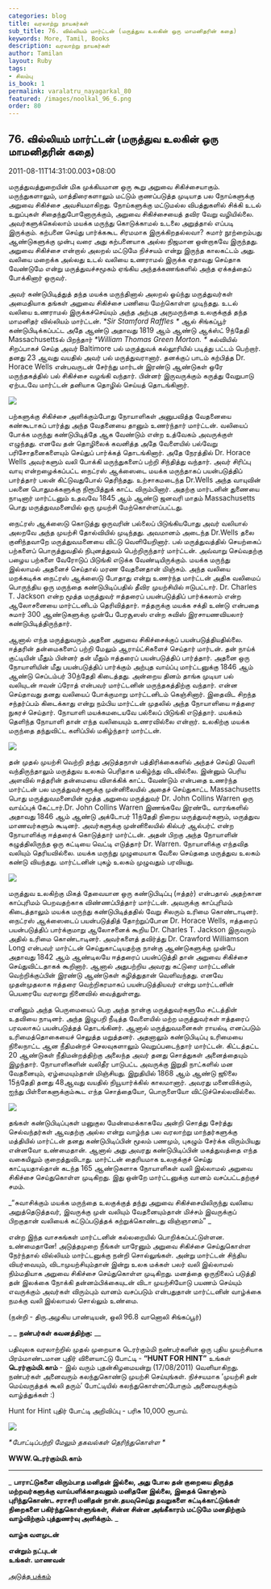 ```yaml
---
categories: blog
title: வரலாற்று நாயகர்கள்
sub_title: 76. வில்லியம் மார்ட்டன் (மருத்துவ உலகின் ஒரு மாமனிதரின் கதை)
keywords: More, Tamil, Books
description: வரலாற்று நாயகர்கள்
author: Tamilan
layout: Ruby
tags:
- சிலம்பு
is_book: 1
permalink: varalatru_nayagarkal_80
featured: /images/noolkal_96_6.png
order: 80
---
```



## 76. வில்லியம் மார்ட்டன் (மருத்துவ உலகின் ஒரு மாமனிதரின் கதை)

2011-08-11T14:31:00.003+08:00

மருத்துவத்துறையின் மிக முக்கியமான ஒரு கூறு அறுவை சிகிச்சையாகும். மருந்துகளாலும், மாத்திரைகளாலும் மட்டும் குணப்படுத்த முடியாத பல நோய்களுக்கு அறுவை சிகிச்சை அவசியமாகிறது. நோய்களுக்கு மட்டுமல்ல விபத்துகளில் சிக்கி உடல் உறுப்புகள் சிதைந்துபோனோருக்கும், அறுவை சிகிச்சையைத் தவிர வேறு வழியில்லை. அவர்களுக்கெல்லாம் மயக்க மருந்து கொடுக்காமல் உடலை அறுத்தால் எப்படி இருக்கும். கற்பனை செய்து பார்க்ககூட சிரமமாக இருக்கிறதல்லவா? சுமார் நூற்றைம்பது ஆண்டுகளுக்கு முன்பு வரை அது கற்பனையாக அல்ல நிஜமான ஒன்றாகவே இருந்தது. அறுவை சிகிச்சை என்றால் அலறல் மட்டுமே நிச்சயம் என்று இருந்த காலகட்டம் அது. வலியை மறைக்க அல்லது உடல் வலியை உணராமல் இருக்க ஏதாவது செய்தாக வேண்டுமே என்று மருத்துவச்சமூகம் ஏங்கிய அந்தக்கணங்களில் அந்த ஏக்கத்தைப் போக்கினார் ஒருவர்.

அவர் கண்டுபிடித்துத் தந்த மயக்க மருந்தினால் அலறல் ஓய்ந்து மருத்துவர்கள் அமைதியாக தங்கள் அறுவை சிகிச்சை பணியை மேற்கொள்ள முடிந்தது. உடல் வலியை உணராமல் இருக்கச்செய்யும் அந்த அற்புத அருமருந்தை உலகுக்குத் தந்த மாமனிதர் வில்லியம் மார்ட்டன். _*Sir Stamford Raffles *_ ஆல் சிங்கப்பூர் கண்டுபிடிக்கப்பட்ட அதே ஆண்டு அதாவது 1819 ஆம் ஆண்டு ஆக்ஸ்ட் 9ந்தேதி Massachusettsல் பிறந்தார் _*William Thomas Green Morton. *_ கல்வியில் சிறப்பாகச் செய்த அவர் Baltimore பல் மருத்துவக் கல்லூரியில் படித்து பட்டம் பெற்றார். தனது 23 ஆவது வயதில் அவர் பல் மருத்துவரானார். தனக்குப் பாடம் கற்பித்த Dr. Horace Wells என்பவருடன் சேர்ந்து மார்டன் இரண்டு ஆண்டுகள் ஒரே மருந்தகத்தில் பல் சிகிச்சை வழங்கி வந்தார். பின்னர் இருவருக்கும் கருத்து வேறுபாடு ஏற்படவே மார்ட்டன் தனியாக தொழில் செய்யத் தொடங்கினார்.

![](http://2.bp.blogspot.com/-no8oOOAJmf8/TkMRYb0kOII/AAAAAAAAAxk/bQxpdlCe-eY/s1600/fullert02.jpg)

பற்களுக்கு சிகிச்சை அளிக்கும்போது நோயாளிகள் அனுபவித்த வேதனையை கண்கூடாகப் பார்த்து அந்த வேதனையை தானும் உணர்ந்தார் மார்ட்டன். வலியைப் போக்க மருந்து கண்டுபிடித்தே ஆக வேண்டும் என்ற உத்வேகம் அவருக்குள் எழுந்தது. எனவே தன் தொழிலைக் கவனித்த அதே வேளையில் பல்வேறு பரிசோதனைகளையும் செய்துப் பார்க்கத் தொடங்கினார். அதே நேரத்தில் Dr. Horace Wells அவர்களும் வலி போக்கி மருந்துகளைப் பற்றி சிந்தித்து வந்தார். அவர் சிரிப்பு வாயு என்றழைக்கப்பட்ட நைட்ரஸ் ஆக்ஸைடை மயக்க மருந்தாகப் பயன்படுத்திப் பார்த்தார் பலன் கிட்டுவதுபோல் தெரிந்தது. உற்சாகமடைந்த Dr.Wells அந்த வாயுவின் பலனை பொதுமக்களுக்கு நிரூபித்துக் காட்ட விரும்பினார். அதற்கு மார்டனின் துணையை நாடினார் மார்ட்டனும் உதவவே 1845 ஆம் ஆண்டு ஜனவரி மாதம் Massachusetts பொது மருத்துவமனையில் ஒரு முயற்சி மேற்கொள்ளப்பட்டது.

நைட்ரஸ் ஆக்ஸைடு கொடுத்து ஒருவரின் பல்லைப் பிடுங்கியபோது அவர் வலியால் அலறவே அந்த முயற்சி தோல்வியில் முடிந்தது. அவமானம் அடைந்த Dr.Wells தலை குனிந்தவாறே மருத்துவமனையை விட்டு வெளியேறினார். பல் மருத்துவத்தில் செயற்கைப் பற்களைப் பொருத்துவதில் நிபுனத்துவம் பெற்றிருந்தார் மார்ட்டன். அவ்வாறு செய்வதற்கு பழைய பற்களை வேரோடுப் பிடுங்கி எடுக்க வேண்டியிருக்கும். மயக்க மருந்து இல்லாமல் அதனைச் செய்தால் மரண வேதனைதான் மிஞ்சும். அந்த வலியை மறக்கடிக்க நைட்ரஸ் ஆக்ஸைடு போதாது என்று உணர்ந்த மார்ட்டன் அதிக வலிமைப் பொருந்திய ஒரு மருந்தை கண்டுபிடிப்பதில் தீவிர முயற்சியில் ஈடுபட்டார். Dr. Charles T. Jackson என்ற மூத்த மருத்துவர் ஈத்தரைப் பயன்படுத்திப் பார்க்கலாம் என்ற ஆலோசனையை மார்ட்டனிடம் தெரிவித்தார். ஈத்தருக்கு மயக்க சக்தி உண்டு என்பதை சுமார் 300 ஆண்டுகளுக்கு முன்பே பேரசூஸஸ் என்ற சுவிஸ் இரசாயணவியலார் கண்டுபிடித்திருந்தார்.

ஆனால் எந்த மருத்துவரும் அதனை அறுவை சிகிச்சைக்குப் பயன்படுத்தியதில்லை. ஈத்தரின் தன்மைகளைப் பற்றி மேலும் ஆராய்ட்சிகளைச் செய்தார் மார்டன். தன் நாய்க் குட்டியின் மீதும் பின்னர் தன் மீதும் ஈத்தரைப் பயன்படுத்திப் பார்த்தார். அதனை ஒரு நோயாளியின் மீது பயன்படுத்திப் பார்க்கும் அற்புத வாய்ப்பு மார்ட்டனுக்கு 1846 ஆம் ஆண்டு செப்டம்பர் 30ந்தேதி கிடைத்தது. அன்றைய தினம் தாங்க முடியா பல் வலியுடன் ஈவன் ப்ரோத் என்பவர் மார்ட்டனின் மருந்தகத்திற்கு வந்தார். என்ன செய்தாவது தனது வலியைப் போக்குமாறு மார்ட்டனிடம் கெஞ்சினார். இதைவிட சிறந்த சந்தர்ப்பம் கிடைக்காது என்று நம்பிய மார்ட்டன் முதலில் அந்த நோயாளியை ஈத்தரை நுகரச் செய்தார். நோயாளி மயக்கமடையவே பல்லைப் பிடுங்கி எடுத்தார். மயக்கம் தெளிந்த நோயாளி தான் எந்த வலியையும் உணரவில்லை என்றார். உலகிற்கு மயக்க மருந்தை தந்துவிட்ட களிப்பில் மகிழ்ந்தார் மார்ட்டன்.

![](http://1.bp.blogspot.com/-Z1vEAEN3BDM/TkMR5u0VB4I/AAAAAAAAAxs/TlCzObOU3M4/s320/800px-Morton_Ether_1846.jpg)

தன் முதல் முயற்சி வெற்றி தந்து அடுத்தநாள் பத்திரிக்கைகளில் அந்தச் செய்தி வெளி வந்திருந்தாலும் மருத்துவ உலகம் பெரிதாக மகிழ்ந்து விடவில்லை. இன்னும் பெரிய அளவில் ஈத்தரின் தன்மையை விளக்கிக் காட்ட வேண்டும் என்பதை உணர்ந்த மார்ட்டன் பல மருத்துவர்களுக்கு முன்னிலையில் அதைச் செய்துகாட்ட Massachusetts பொது மருத்துவமனையின் மூத்த அறுவை மருத்துவர் Dr. John Collins Warren ஒரு வாய்ப்புக் கேட்டார்.Dr. John Collins Warren இணங்கவே இரண்டே வாரங்களில் அதாவது 1846 ஆம் ஆண்டு அக்டோபர் 11ந்தேதி நிறைய மருத்துவர்களும், மருத்துவ மாணவர்களும் கூடினர். அவர்களுக்கு முன்னிலையில் கில்பர் ஆல்பர்ட் என்ற நோயாளிக்கு ஈத்தரைக் கொடுத்தார் மார்ட்டன். அதன் பிறகு அந்த நோயாளின் கழுத்திலிருந்த ஒரு கட்டியை வெட்டி எடுத்தார் Dr. Warren. நோயாளிக்கு எந்தவித வலியும் தெரியவில்லை. மயக்க மருந்து முழுமையாக வேலை செய்ததை மருத்துவ உலகம் கண்டு வியந்தது. மார்ட்டனின் புகழ் உலகம் முழுவதும் பரவியது.

![](http://1.bp.blogspot.com/-E6Inj_R5NTw/TkMRx0eeixI/AAAAAAAAAxo/EMI-CfdTHtc/s320/hinkley.gif)

மருத்துவ உலகிற்கு மிகத் தேவையான ஒரு கண்டுபிடிப்பு (ஈத்தர்) என்பதால் அதற்கான காப்புரிமம் பெறவதற்காக விண்ணப்பித்தார் மார்ட்டன். அவருக்கு காப்புரிமம் கிடைத்தாலும் மயக்க மருந்து கண்டுபிடித்ததில் வேறு சிலரும் உரிமை கொண்டாடினர். நைட்ரஸ் ஆக்ஸைடைப் பயன்படுத்தித் தோற்றுப்போன Dr. Horace Wells, ஈத்தரைப் பயன்படுத்திப் பார்க்குமாறு ஆலோசனைக் கூறிய Dr. Charles T. Jackson இருவரும் அதில் உரிமை கொண்டாடினர். அவர்களைத் தவிர்த்து Dr. Crawford Williamson Long என்பவர் மார்ட்டன் செய்துகாட்டியதற்கு நான்கு ஆண்டுகளுக்கு முன்பே அதாவது 1842 ஆம் ஆண்டிலயே ஈத்தரைப் பயன்ப்டுத்தி தான் அறுவை சிகிச்சை செய்துவிட்டதாகக் கூறினார். ஆனால் அதுபற்றிய அவரது கட்டுரை மார்ட்டனின் வெற்றிக்குப்பின் இரண்டு ஆண்டுகள் கழித்துதான் வெளிவந்தது. எனவே முதன்முதலாக ஈத்தரை வெற்றிகரமாகப் பயன்படுத்தியவர் என்று மார்ட்டனின் பெயரையே வரலாறு நினைவில் வைத்துள்ளது.

எனினும் அந்த பெருமையைப் பெற அந்த நான்கு மருத்துவர்களுமே சட்டத்தின் உதவியை நாடினர். அந்த இழுபறி நீடித்த வேளையில் மற்ற மருத்துவர்கள் ஈத்தரைப் பரவலாகப் பயன்படுத்தத் தொடங்கினர். ஆனால் மருத்துவமனைகள் ராயல்டி எனப்படும் உரிமைத்தொகையைச் செலுத்த மறுத்தனர். அதனாலும் கண்டுபிடிப்பு உரிமையை நிலைநாட்ட ஆன நீதிமன்றச் செலவுகளாலும் வெறுப்படைந்தார் மார்ட்டன். கிட்டத்தட்ட 20 ஆண்டுகள் நீதிமன்றத்திற்கு அலைந்த அவர் தனது சொத்துகள் அனைத்தையும் இழந்தார். நோயாளிகளின் வலிதீர பாடுபட்ட அவருக்கு இறுதி நாட்களில் மன வேதனையும், ஏழ்மையும்தான் மிஞ்சியது. இறுதியில் 1868 ஆம் ஆண்டு ஜூலை 15ந்தேதி தனது 48ஆவது வயதில் நியூயார்க்கில் காலமானார். அவரது மனைவிக்கும், ஐந்து பிள்ளைகளுக்கும்கூட எந்த சொத்தையோ, பொருளையோ விட்டுச்செல்லவில்லை.

![](http://3.bp.blogspot.com/-wjcFXj43riE/TkMSJYOtI6I/AAAAAAAAAxw/dsOHzqUq8zs/s320/william-morton.jpg)

தங்கள் கண்டுபிடிப்புகள் மனுகுல மேன்மைக்காகவே அன்றி சொத்து சேர்த்து செல்வந்தர்கள் ஆவதற்கு அல்ல என்று வாழ்ந்த பல வரலாற்று மாந்தர்களுக்கு மத்தியில் மார்ட்டன் தனது கண்டுபிடிப்பின் மூலம் பணமும், புகழும் சேர்க்க விரும்பியது என்னவோ உண்மைதான். ஆனால் அது அவரது கண்டுபிடிப்பின் மகத்துவத்தை எந்த வகையிலும் குறைத்துவிடாது. மார்ட்டன் தைரியமாக உலகுக்குச் செய்து காட்டியதால்தான் கடந்த 165 ஆண்டுகளாக நோயாளிகள் வலி இல்லாமல் அறுவை சிகிச்சை செய்துகொள்ள முடிகிறது. இது ஒன்றே மார்ட்டனுக்கு வானம் வசப்பட்டதற்குச் சமம்.

_“சுவாசிக்கும் மயக்க மருந்தை உலகுக்குத் தந்து அறுவை சிகிச்சையிலிருந்து வலியை அறுத்தெடுத்தவர், இவருக்கு முன் வலியும் வேதனையும்தான் மிச்சம் இவருக்குப் பிறகுதான் வலியைக் கட்டுப்படுத்தக் கற்றுக்கொண்டது விஞ்ஞானம்” _

என்ற இந்த வாசகங்கள் மார்ட்டனின் கல்லறையில் பொறிக்கப்பட்டுள்ளன. உண்மைதானே! அடுத்தமுறை நீங்கள் யாரேனும் அறுவை சிகிச்சை செய்துகொள்ள நேர்ந்தால் வில்லியம் மார்ட்டனுக்கு நன்றி சொல்லுங்கள். அன்று மார்ட்டன் சிந்திய வியர்வையும், விடாமுயற்சியும்தான் இன்று உலக மக்கள் பலர் வலி இல்லாமல் நிம்மதியாக அறுவை சிகிச்சை செய்துகொள்ள முடிகிறது. மனத்தை ஒருநிலைப் படுத்தி தன் இலக்கை நோக்கி தன்னம்பிக்கையுடன் விடா முயற்சியோடு பயணம் செய்யும் எவருக்கும் அவர்கள் விரும்பும் வானம் வசப்படும் என்பதுதான் மார்ட்டனின் வாழ்க்கை நமக்கு வலி இல்லாமல் சொல்லும் உண்மை.

(நன்றி - திரு.அழகிய பாண்டியன், ஒலி 96.8 வானொலி சிங்கப்பூர்)

_ _ **நண்பர்கள் கவனத்திற்கு:** __

பதிவுலக வரலாற்றில் முதல் முறையாக டெரர்கும்மி நண்பர்களின் ஒரு புதிய முயற்சியாக பிரம்மாண்டமான புதிர் விளையாட்டு போட்டி - **“HUNT FOR HINT”** உங்கள் **டெரர்கும்மி.காம்** \- இல் வரும் புதன்கிழமையன்று (17/08/2011) வெளியாகிறது. நண்பர்கள் அனைவரும் கலந்துகொண்டு முயற்சி செய்யுங்கள். நிச்சயமாக ’முயற்சி தன் மெய்வருத்தக் கூலி தரும்’ போட்டியில் கலந்துகொள்ளப்போகும் அனைவருக்கும் வாழ்த்துக்கள் :)

Hunt for Hint புதிர் போட்டி அறிவிப்பு - பரிசு 10,000 ரூபாய்.

![](http://2.bp.blogspot.com/-3Ic-vPz7j8c/TkRjwupe6sI/AAAAAAAAAyw/neOjSLb_RFg/s400/poster2.jpg)

_*போட்டிப்பற்றி மேலும் தகவல்கள் தெரிந்துகொள்ள *_

**WWW.டெரர்கும்மி.காம்**

* * *

_ **பாராட்டுகளை விரும்பாத மனிதன் இல்லை, அது போல தன் குறையை திருத்த மற்றவர்களுக்கு வாய்பளிக்காதவனும் மனிதனே இல்லை, இதைக் கொஞ்சம் புரிந்துகொண்ட சராசரி மனிதன் நான்.தயவுசெய்து தவறுகளை சுட்டிக்காட்டுங்கள் நிறைகளை பகிர்ந்துகொள்ளுங்கள், சின்ன சின்ன அங்கீகாரம் மட்டுமே மனதிற்கும் வாழ்விற்கும் புத்துணர்வு அளிக்கும்.** _

**வாழ்க வளமுடன்**

**என்றும் நட்புடன்  
உங்கள். மாணவன்**

[அடுத்த பக்கம்](varalatru_nayagarkal_81)